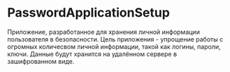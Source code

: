 # PasswordApplicationSetup
Приложение, разработанное для хранения личной информации пользователя в безопасности. Цель приложения -  упрощение работы с огромных количесвом личной информации, такой как логины, пароли, ключи. Данные будут хранится на удалённом сервере в зашифрованном виде.

